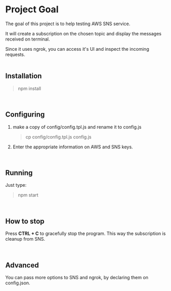 # Project Goal

The goal of this project is to help testing AWS SNS service.

It will create a subscription on the chosen topic and display the messages received on terminal.

Since it uses ngrok, you can access it's UI and inspect the incoming requests.
<br/><br/>

## Installation

> npm install

<br/>

## Configuring

1. make a copy of config/config.tpl.js and rename it to config.js

   > cp config/config.tpl.js config.js

2. Enter the appropriate information on AWS and SNS keys.

<br/>

## Running

Just type:

> npm start

<br>

## How to stop

Press **CTRL + C** to gracefully stop the program. This way the subscription is cleanup from SNS.

<br/>

## Advanced

You can pass more options to SNS and ngrok, by declaring them on config.json.
